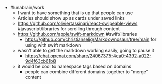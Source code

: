 - #lunabrain/work
	- I want to have something that is up that people can use
	- Articles should show up as cards under saved links
	- https://github.com/oliviertassinari/react-swipeable-views #javascript/libraries for scrolling through content
	- https://github.com/apple/swift-markdown #swift/libraries
		- https://github.com/christianselig/Markdownosaur/tree/main for using with swift markdown
	- wasn't able to get the markdown working easily, going to pause it
		- https://chat.openai.com/share/24067375-4ea0-4392-a022-9d4f63cb61b8
	- it would be cool to namespace tags based on domains
		- people can combine different domains together to "merge" content